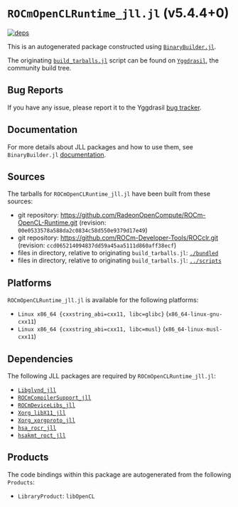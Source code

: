 # `ROCmOpenCLRuntime_jll.jl` (v5.4.4+0)

[![deps](https://juliahub.com/docs/ROCmOpenCLRuntime_jll/deps.svg)](https://juliahub.com/ui/Packages/ROCmOpenCLRuntime_jll/FxtPQ?page=2)

This is an autogenerated package constructed using [`BinaryBuilder.jl`](https://github.com/JuliaPackaging/BinaryBuilder.jl).

The originating [`build_tarballs.jl`](https://github.com/JuliaPackaging/Yggdrasil/blob/a50be005078fa6e21cbb4265a8da909d7538a9ed/R/ROCmOpenCLRuntime/ROCmOpenCLRuntime@5.4.4/build_tarballs.jl) script can be found on [`Yggdrasil`](https://github.com/JuliaPackaging/Yggdrasil/), the community build tree.

## Bug Reports

If you have any issue, please report it to the Yggdrasil [bug tracker](https://github.com/JuliaPackaging/Yggdrasil/issues).

## Documentation

For more details about JLL packages and how to use them, see `BinaryBuilder.jl` [documentation](https://docs.binarybuilder.org/stable/jll/).

## Sources

The tarballs for `ROCmOpenCLRuntime_jll.jl` have been built from these sources:

* git repository: https://github.com/RadeonOpenCompute/ROCm-OpenCL-Runtime.git (revision: `00e0533578a588da2c0834c58d550e9379d17e49`)
* git repository: https://github.com/ROCm-Developer-Tools/ROCclr.git (revision: `ccd065214094837dd59a45aa5111d860aff38ecf`)
* files in directory, relative to originating `build_tarballs.jl`: [`./bundled`](https://github.com/JuliaPackaging/Yggdrasil/tree/a50be005078fa6e21cbb4265a8da909d7538a9ed/R/ROCmOpenCLRuntime/ROCmOpenCLRuntime@5.4.4/bundled)
* files in directory, relative to originating `build_tarballs.jl`: [`../scripts`](https://github.com/JuliaPackaging/Yggdrasil/tree/a50be005078fa6e21cbb4265a8da909d7538a9ed/R/ROCmOpenCLRuntime/ROCmOpenCLRuntime@5.4.4/scripts)

## Platforms

`ROCmOpenCLRuntime_jll.jl` is available for the following platforms:

* `Linux x86_64 {cxxstring_abi=cxx11, libc=glibc}` (`x86_64-linux-gnu-cxx11`)
* `Linux x86_64 {cxxstring_abi=cxx11, libc=musl}` (`x86_64-linux-musl-cxx11`)

## Dependencies

The following JLL packages are required by `ROCmOpenCLRuntime_jll.jl`:

* [`Libglvnd_jll`](https://github.com/JuliaBinaryWrappers/Libglvnd_jll.jl)
* [`ROCmCompilerSupport_jll`](https://github.com/JuliaBinaryWrappers/ROCmCompilerSupport_jll.jl)
* [`ROCmDeviceLibs_jll`](https://github.com/JuliaBinaryWrappers/ROCmDeviceLibs_jll.jl)
* [`Xorg_libX11_jll`](https://github.com/JuliaBinaryWrappers/Xorg_libX11_jll.jl)
* [`Xorg_xorgproto_jll`](https://github.com/JuliaBinaryWrappers/Xorg_xorgproto_jll.jl)
* [`hsa_rocr_jll`](https://github.com/JuliaBinaryWrappers/hsa_rocr_jll.jl)
* [`hsakmt_roct_jll`](https://github.com/JuliaBinaryWrappers/hsakmt_roct_jll.jl)

## Products

The code bindings within this package are autogenerated from the following `Products`:

* `LibraryProduct`: `libOpenCL`
